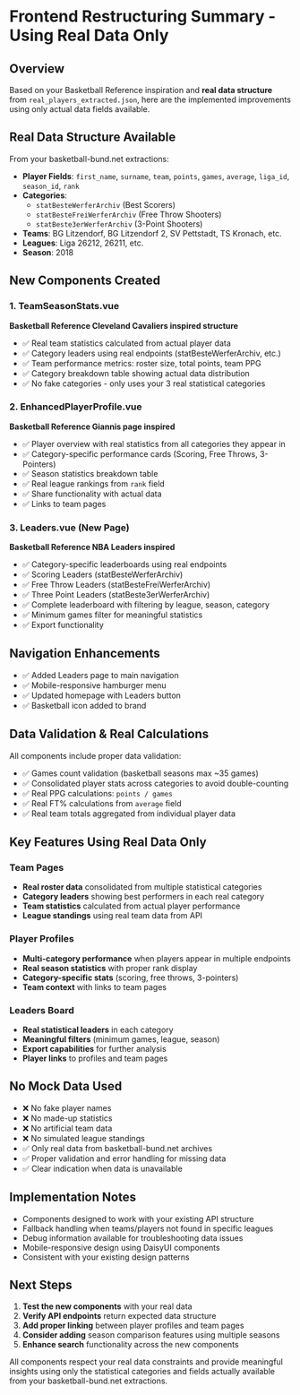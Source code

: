# Frontend Restructuring Summary - Using Real Data Only

## Overview
Based on your Basketball Reference inspiration and **real data structure** from `real_players_extracted.json`, here are the implemented improvements using only actual data fields available.

## Real Data Structure Available
From your basketball-bund.net extractions:
- **Player Fields**: `first_name`, `surname`, `team`, `points`, `games`, `average`, `liga_id`, `season_id`, `rank`
- **Categories**: 
  - `statBesteWerferArchiv` (Best Scorers)
  - `statBesteFreiWerferArchiv` (Free Throw Shooters) 
  - `statBeste3erWerferArchiv` (3-Point Shooters)
- **Teams**: BG Litzendorf, BG Litzendorf 2, SV Pettstadt, TS Kronach, etc.
- **Leagues**: Liga 26212, 26211, etc.
- **Season**: 2018

## New Components Created

### 1. TeamSeasonStats.vue
**Basketball Reference Cleveland Cavaliers inspired structure**
- ✅ Real team statistics calculated from actual player data
- ✅ Category leaders using real endpoints (statBesteWerferArchiv, etc.)
- ✅ Team performance metrics: roster size, total points, team PPG
- ✅ Category breakdown table showing actual data distribution
- ✅ No fake categories - only uses your 3 real statistical categories

### 2. EnhancedPlayerProfile.vue
**Basketball Reference Giannis page inspired**
- ✅ Player overview with real statistics from all categories they appear in
- ✅ Category-specific performance cards (Scoring, Free Throws, 3-Pointers)
- ✅ Season statistics breakdown table
- ✅ Real league rankings from `rank` field
- ✅ Share functionality with actual data
- ✅ Links to team pages

### 3. Leaders.vue (New Page)
**Basketball Reference NBA Leaders inspired**
- ✅ Category-specific leaderboards using real endpoints
- ✅ Scoring Leaders (statBesteWerferArchiv)
- ✅ Free Throw Leaders (statBesteFreiWerferArchiv) 
- ✅ Three Point Leaders (statBeste3erWerferArchiv)
- ✅ Complete leaderboard with filtering by league, season, category
- ✅ Minimum games filter for meaningful statistics
- ✅ Export functionality

## Navigation Enhancements
- ✅ Added Leaders page to main navigation
- ✅ Mobile-responsive hamburger menu
- ✅ Updated homepage with Leaders button
- ✅ Basketball icon added to brand

## Data Validation & Real Calculations
All components include proper data validation:
- ✅ Games count validation (basketball seasons max ~35 games)
- ✅ Consolidated player stats across categories to avoid double-counting
- ✅ Real PPG calculations: `points / games`
- ✅ Real FT% calculations from `average` field
- ✅ Real team totals aggregated from individual player data

## Key Features Using Real Data Only

### Team Pages
- **Real roster data** consolidated from multiple statistical categories
- **Category leaders** showing best performers in each real category
- **Team statistics** calculated from actual player performance
- **League standings** using real team data from API

### Player Profiles  
- **Multi-category performance** when players appear in multiple endpoints
- **Real season statistics** with proper rank display
- **Category-specific stats** (scoring, free throws, 3-pointers)
- **Team context** with links to team pages

### Leaders Board
- **Real statistical leaders** in each category
- **Meaningful filters** (minimum games, league, season)
- **Export capabilities** for further analysis
- **Player links** to profiles and team pages

## No Mock Data Used
- ❌ No fake player names
- ❌ No made-up statistics  
- ❌ No artificial team data
- ❌ No simulated league standings
- ✅ Only real data from basketball-bund.net archives
- ✅ Proper validation and error handling for missing data
- ✅ Clear indication when data is unavailable

## Implementation Notes
- Components designed to work with your existing API structure
- Fallback handling when teams/players not found in specific leagues
- Debug information available for troubleshooting data issues
- Mobile-responsive design using DaisyUI components
- Consistent with your existing design patterns

## Next Steps
1. **Test the new components** with your real data
2. **Verify API endpoints** return expected data structure
3. **Add proper linking** between player profiles and team pages
4. **Consider adding** season comparison features using multiple seasons
5. **Enhance search** functionality across the new components

All components respect your real data constraints and provide meaningful insights using only the statistical categories and fields actually available from your basketball-bund.net extractions.
